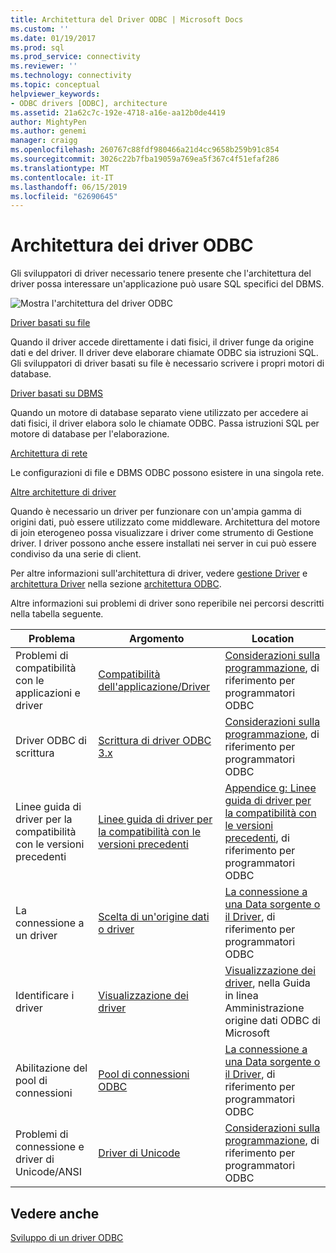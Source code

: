 ```yaml
---
title: Architettura del Driver ODBC | Microsoft Docs
ms.custom: ''
ms.date: 01/19/2017
ms.prod: sql
ms.prod_service: connectivity
ms.reviewer: ''
ms.technology: connectivity
ms.topic: conceptual
helpviewer_keywords:
- ODBC drivers [ODBC], architecture
ms.assetid: 21a62c7c-192e-4718-a16e-aa12b0de4419
author: MightyPen
ms.author: genemi
manager: craigg
ms.openlocfilehash: 260767c88fdf980466a21d4cc9658b259b91c854
ms.sourcegitcommit: 3026c22b7fba19059a769ea5f367c4f51efaf286
ms.translationtype: MT
ms.contentlocale: it-IT
ms.lasthandoff: 06/15/2019
ms.locfileid: "62690645"
---
```

# <a name="odbc-driver-architecture"></a>Architettura dei driver ODBC
Gli sviluppatori di driver necessario tenere presente che l'architettura del driver possa interessare un'applicazione può usare SQL specifici del DBMS.  
  
 ![Mostra l'architettura del driver ODBC](../../../odbc/reference/develop-driver/media/odbcdriverovruarch.gif "ODBCDriverOvruArch")  
  
 [Driver basati su file](../../../odbc/reference/file-based-drivers.md)  
  
 Quando il driver accede direttamente i dati fisici, il driver funge da origine dati e del driver. Il driver deve elaborare chiamate ODBC sia istruzioni SQL. Gli sviluppatori di driver basati su file è necessario scrivere i propri motori di database.  
  
 [Driver basati su DBMS](../../../odbc/reference/dbms-based-drivers.md)  
  
 Quando un motore di database separato viene utilizzato per accedere ai dati fisici, il driver elabora solo le chiamate ODBC. Passa istruzioni SQL per motore di database per l'elaborazione.  
  
 [Architettura di rete](../../../odbc/reference/network-example.md)  
  
 Le configurazioni di file e DBMS ODBC possono esistere in una singola rete.  
  
 [Altre architetture di driver](../../../odbc/reference/other-driver-architectures.md)  
  
 Quando è necessario un driver per funzionare con un'ampia gamma di origini dati, può essere utilizzato come middleware. Architettura del motore di join eterogeneo possa visualizzare i driver come strumento di Gestione driver. I driver possono anche essere installati nei server in cui può essere condiviso da una serie di client.  
  
 Per altre informazioni sull'architettura di driver, vedere [gestione Driver](../../../odbc/reference/the-driver-manager.md) e [architettura Driver](../../../odbc/reference/driver-architecture.md) nella sezione [architettura ODBC](../../../odbc/reference/odbc-architecture.md).  
  
 Altre informazioni sui problemi di driver sono reperibile nei percorsi descritti nella tabella seguente.  
  
|Problema|Argomento|Location|  
|-----------|-----------|--------------|  
|Problemi di compatibilità con le applicazioni e driver|[Compatibilità dell'applicazione/Driver](../../../odbc/reference/develop-app/application-and-driver-compatibility.md)|[Considerazioni sulla programmazione](../../../odbc/reference/develop-app/programming-considerations.md), di riferimento per programmatori ODBC|  
|Driver ODBC di scrittura|[Scrittura di driver ODBC 3.x](../../../odbc/reference/develop-app/writing-odbc-3-x-drivers.md)|[Considerazioni sulla programmazione](../../../odbc/reference/develop-app/programming-considerations.md), di riferimento per programmatori ODBC|  
|Linee guida di driver per la compatibilità con le versioni precedenti|[Linee guida di driver per la compatibilità con le versioni precedenti](../../../odbc/reference/appendixes/appendix-g-driver-guidelines-for-backward-compatibility.md)|[Appendice g: Linee guida di driver per la compatibilità con le versioni precedenti](../../../odbc/reference/appendixes/appendix-g-driver-guidelines-for-backward-compatibility.md), di riferimento per programmatori ODBC|  
|La connessione a un driver|[Scelta di un'origine dati o driver](../../../odbc/reference/develop-app/choosing-a-data-source-or-driver.md)|[La connessione a una Data sorgente o il Driver](../../../odbc/reference/develop-app/connecting-to-a-data-source-or-driver.md), di riferimento per programmatori ODBC|  
|Identificare i driver|[Visualizzazione dei driver](../../../odbc/admin/viewing-drivers.md)|[Visualizzazione dei driver](../../../odbc/admin/viewing-drivers.md), nella Guida in linea Amministrazione origine dati ODBC di Microsoft|  
|Abilitazione del pool di connessioni|[Pool di connessioni ODBC](../../../odbc/reference/develop-app/driver-manager-connection-pooling.md)|[La connessione a una Data sorgente o il Driver](../../../odbc/reference/develop-app/connecting-to-a-data-source-or-driver.md), di riferimento per programmatori ODBC|  
|Problemi di connessione e driver di Unicode/ANSI|[Driver di Unicode](../../../odbc/reference/develop-app/unicode-drivers.md)|[Considerazioni sulla programmazione](../../../odbc/reference/develop-app/programming-considerations.md), di riferimento per programmatori ODBC|  
  
## <a name="see-also"></a>Vedere anche  
 [Sviluppo di un driver ODBC](../../../odbc/reference/develop-driver/developing-an-odbc-driver.md)
